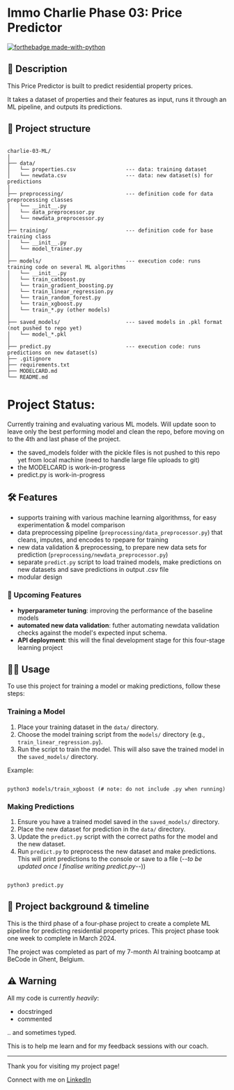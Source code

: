 # Immo Charlie Phase 03: Price Predictor

[![forthebadge made-with-python](https://ForTheBadge.com/images/badges/made-with-python.svg)](https://www.python.org/)

## 📖 Description

This Price Predictor is built to predict residential property prices.

It takes a dataset of properties and their features as input, runs it through an ML pipeline, and outputs its predictions.


## 🧬 Project structure

```

charlie-03-ML/
│
├── data/
│   └── properties.csv                --- data: training dataset
│   └── newdata.csv                   --- data: new dataset(s) for predictions
│
├── preprocessing/                    --- definition code for data preprocessing classes
│   └── __init__.py
│   └── data_preprocessor.py
│   └── newdata_preprocessor.py
│
├── training/                         --- definition code for base training class
│   └── __init__.py
│   └── model_trainer.py
│
├── models/                           --- execution code: runs training code on several ML algorithms
│   └── __init__.py
│   └── train_catboost.py
│   └── train_gradient_boosting.py
│   └── train_linear_regression.py
│   └── train_random_forest.py
│   └── train_xgboost.py
│   └── train_*.py (other models)
│
├── saved_models/                     --- saved models in .pkl format (not pushed to repo yet)
│   └── model_*.pkl
│
├── predict.py                        --- execution code: runs predictions on new dataset(s)
├── .gitignore
├── requirements.txt
├── MODELCARD.md
└── README.md
```


# Project Status:

Currently training and evaluating various ML models. Will update soon to leave only the best performing model and clean the repo, before moving on to the 4th and last phase of the project.

- the saved_models folder with the pickle files is not pushed to this repo yet from local machine (need to handle large file uploads to git)
- the MODELCARD is work-in-progress
- predict.py is work-in-progress



## 🛠️ Features

- supports training with various machine learning algorithmss, for easy experimentation & model comparison
- data preprocessing pipeline (`preprocessing/data_preprocessor.py`) that cleans, imputes, and encodes to rpepare for training
- new data validation & preprocessing, to prepare new data sets for prediction (`preprocessing/newdata_preprocessor.py`)
- separate `predict.py` script to load trained models, make predictions on new datasets and save predictions in output .csv file
- modular design 

### 🚀 Upcoming Features

- **hyperparameter tuning**: improving the performance of the baseline models 
- **automated new data validation**: futher automating newdata validation checks against the model's expected input schema.
- **API deployment**: this will the final development stage for this four-stage learning project 


## 👩‍💻 Usage

To use this project for training a model or making predictions, follow these steps:

### Training a Model

1. Place your training dataset in the `data/` directory.
2. Choose the model training script from the `models/` directory (e.g., `train_linear_regression.py`).
3. Run the script to train the model. This will also save the trained model in the `saved_models/` directory.

Example:

```

python3 models/train_xgboost (# note: do not include .py when running)

```


### Making Predictions

1. Ensure you have a trained model saved in the `saved_models/` directory.
2. Place the new dataset for prediction in the `data/` directory.
3. Update the `predict.py` script with the correct paths for the model and the new dataset.
4. Run `predict.py` to preprocess the new dataset and make predictions. This will print predictions to the console or save to a file (--_to be updated once I finalise writing predict.py_--))


```

python3 predict.py

```


## 📂 Project background & timeline

This is the third phase of a four-phase project to create a complete ML pipeline for predicting residential property prices. This project phase took one week to complete in March 2024.

The project was completed as part of my 7-month AI training bootcamp at BeCode in Ghent, Belgium.


## ⚠️ Warning

All my code is currently *heavily*:

- docstringed
- commented

.. and sometimes typed.

This is to help me learn and for my feedback sessions with our coach.

---

Thank you for visiting my project page!

Connect with me on [LinkedIn](https://www.linkedin.com/in/mirunasuru/)
